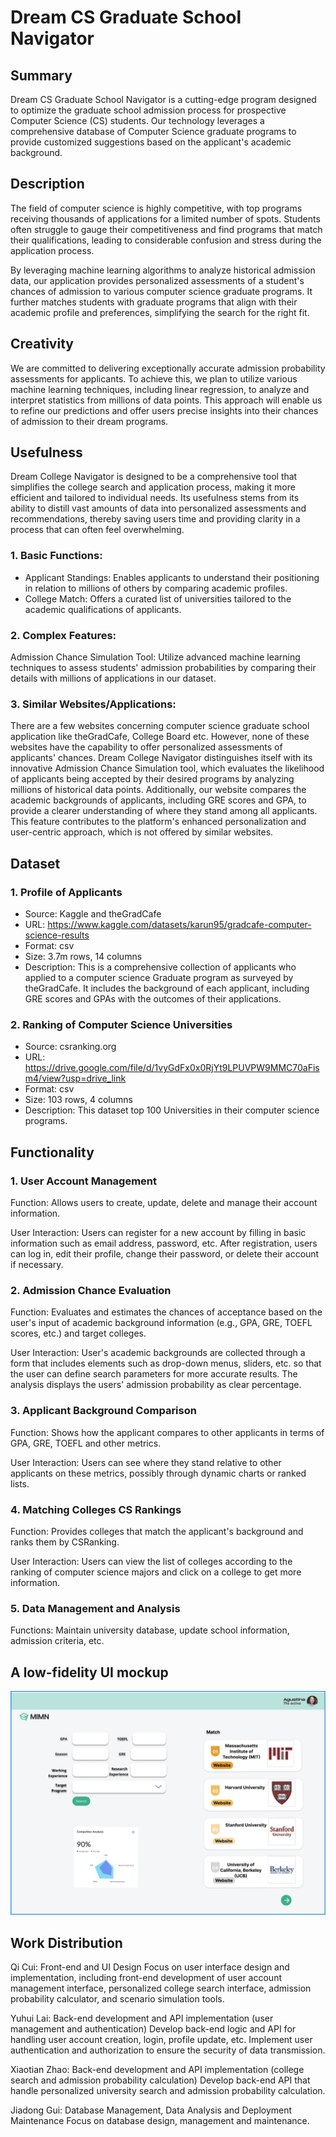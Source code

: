 # Dream CS Graduate School Navigator

## Summary

Dream CS Graduate School Navigator is a cutting-edge program designed to optimize the graduate school admission process for prospective Computer Science (CS) students. Our technology leverages a comprehensive database of Computer Science graduate programs to provide customized suggestions based on the applicant's academic background.  

## Description

The field of computer science is highly competitive, with top programs receiving thousands of applications for a limited number of spots. Students often struggle to gauge their competitiveness and find programs that match their qualifications, leading to considerable confusion and stress during the application process.  

By leveraging machine learning algorithms to analyze historical admission data, our application provides personalized assessments of a student's chances of admission to various computer science graduate programs. It further matches students with graduate programs that align with their academic profile and preferences, simplifying the search for the right fit.

## Creativity
We are committed to delivering exceptionally accurate admission probability assessments for applicants. To achieve this, we plan to utilize various machine learning techniques, including linear regression, to analyze and interpret statistics from millions of data points. This approach will enable us to refine our predictions and offer users precise insights into their chances of admission to their dream programs.

## Usefulness

Dream College Navigator is designed to be a comprehensive tool that simplifies the college search and application process, making it more efficient and tailored to individual needs. Its usefulness stems from its ability to distill vast amounts of data into personalized assessments and recommendations, thereby saving users time and providing clarity in a process that can often feel overwhelming.

### 1. Basic Functions:
- Applicant Standings: Enables applicants to understand their positioning in relation to millions of others by comparing academic profiles.  
- College Match: Offers a curated list of universities tailored to the academic qualifications of applicants.  

### 2. Complex Features:
Admission Chance Simulation Tool: Utilize advanced machine learning techniques to assess students' admission probabilities by comparing their details with millions of applications in our dataset.

### 3. Similar Websites/Applications:
There are a few websites concerning computer science graduate school application like theGradCafe, College Board etc. However, none of these websites have the capability to offer personalized assessments of applicants' chances. Dream College Navigator distinguishes itself with its innovative Admission Chance Simulation tool, which evaluates the likelihood of applicants being accepted by their desired programs by analyzing millions of historical data points. Additionally, our website compares the academic backgrounds of applicants, including GRE scores and GPA, to provide a clearer understanding of where they stand among all applicants. This feature contributes to the platform's enhanced personalization and user-centric approach, which is not offered by similar websites.

## Dataset

### 1. Profile of Applicants
- Source: Kaggle and theGradCafe
- URL: https://www.kaggle.com/datasets/karun95/gradcafe-computer-science-results
- Format: csv
- Size: 3.7m rows, 14 columns
- Description: This is a comprehensive collection of applicants who applied to a computer science Graduate program as surveyed by theGradCafe. It includes the background of each applicant, including GRE scores and GPAs with the outcomes of their applications.

### 2. Ranking of Computer Science Universities
- Source: csranking.org
- URL: https://drive.google.com/file/d/1vyGdFx0x0RjYt9LPUVPW9MMC70aFism4/view?usp=drive_link
- Format: csv
- Size: 103 rows, 4 columns
- Description: This dataset top 100 Universities in their computer science programs.

## Functionality

### 1. User Account Management
Function: Allows users to create, update, delete and manage their account information.

User Interaction: Users can register for a new account by filling in basic information such as email address, password, etc. After registration, users can log in, edit their profile, change their password, or delete their account if necessary.

### 2. Admission Chance Evaluation
Function: Evaluates and estimates the chances of acceptance based on the user's input of academic background information (e.g., GPA, GRE, TOEFL scores, etc.) and target colleges.

User Interaction: User's academic backgrounds are collected through a form that includes elements such as drop-down menus, sliders, etc. so that the user can define search parameters for more accurate results. The analysis displays the users' admission probability as clear percentage.

### 3. Applicant Background Comparison
Function: Shows how the applicant compares to other applicants in terms of GPA, GRE, TOEFL and other metrics.

User Interaction: Users can see where they stand relative to other applicants on these metrics, possibly through dynamic charts or ranked lists.

### 4. Matching Colleges CS Rankings
Function: Provides colleges that match the applicant's background and ranks them by CSRanking.

User Interaction: Users can view the list of colleges according to the ranking of computer science majors and click on a college to get more information.

### 5. Data Management and Analysis
Functions: Maintain university database, update school information, admission criteria, etc.

## A low-fidelity UI mockup
!["dashboard_ui"](./images/1_dashboard_ui.jpg)

## Work Distribution

Qi Cui: Front-end and UI Design
Focus on user interface design and implementation, including front-end development of user account management interface, personalized college search interface, admission probability calculator, and scenario simulation tools.

Yuhui Lai: Back-end development and API implementation (user management and authentication)
Develop back-end logic and API for handling user account creation, login, profile update, etc. Implement user authentication and authorization to ensure the security of data transmission.

Xiaotian Zhao: Back-end development and API implementation (college search and admission probability calculation)
Develop back-end API that handle personalized university search and admission probability calculation.

Jiadong Gui: Database Management, Data Analysis and Deployment Maintenance
Focus on database design, management and maintenance.
